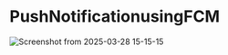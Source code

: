 # PushNotificationusingFCM
![Screenshot from 2025-03-28 15-15-15](https://github.com/user-attachments/assets/92932d4e-4ba5-4e94-bd87-fae4b32399d7)

